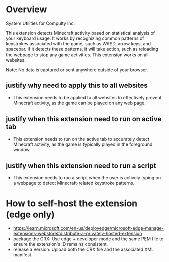 # Overview

System Utilities for Compulty Inc.

This extension detects Minecraft activity based on statistical analysis of your keyboard usage. It works by recognizing common patterns of keystrokes associated with the game, such as WASD, arrow keys, and spacebar. If it detects these patterns, it will take action, such as reloading the webpage to stop any game activities. This extension works on all websites.

Note: No data is captured or sent anywhere outside of your browser.

## justify why need to apply this to all websites
- This extension needs to be applied to all websites to effectively prevent Minecraft activity, as the game can be played on any web page.
## justify when this extension need to run on active tab
- This extension needs to run on the active tab to accurately detect Minecraft activity, as the game is typically played in the foreground window.
## justify when this extension need to run a script
- This extension needs to run a script when the user is actively typing on a webpage to detect Minecraft-related keystroke patterns.

# How to self-host the extension (edge only)
- https://learn.microsoft.com/en-us/deployedge/microsoft-edge-manage-extensions-webstore#distribute-a-privately-hosted-extension
- package the CRX: Use edge + developer mode and the same PEM file to ensure the extension's ID remains consistent.
- release a Version: Upload both the CRX file and the associated XML manifest.
